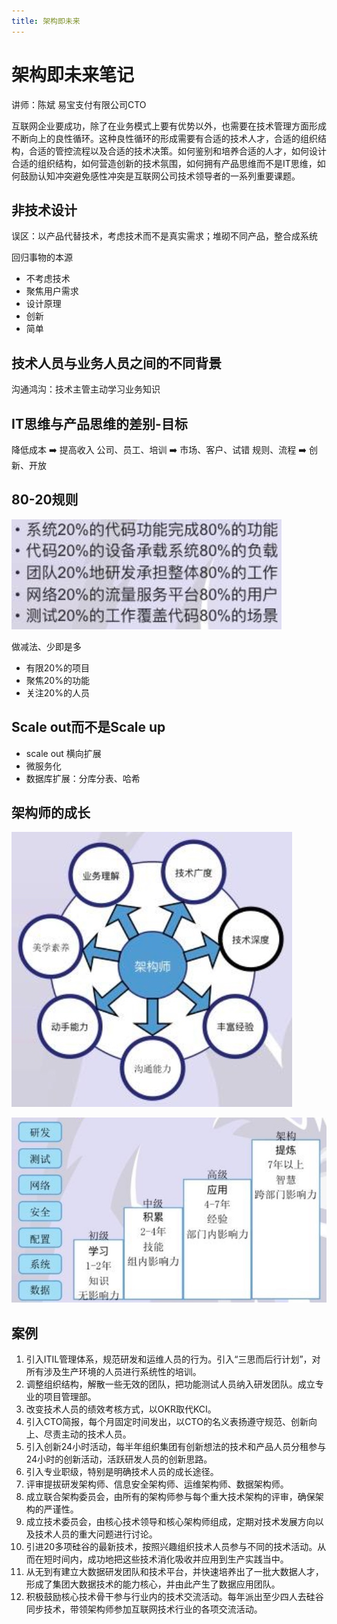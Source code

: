```yaml
---
title: 架构即未来
---
```


# 架构即未来笔记

讲师：陈斌 易宝支付有限公司CTO

互联网企业要成功，除了在业务模式上要有优势以外，也需要在技术管理方面形成不断向上的良性循环。这种良性循环的形成需要有合适的技术人才，合适的组织结构，合适的管控流程以及合适的技术决策。如何鉴别和培养合适的人才，如何设计合适的组织结构，如何营造创新的技术氛围，如何拥有产品思维而不是IT思维，如何鼓励认知冲突避免感性冲突是互联网公司技术领导者的一系列重要课题。


## 非技术设计

误区：以产品代替技术，考虑技术而不是真实需求；堆砌不同产品，整合成系统

回归事物的本源

* 不考虑技术
* 聚焦用户需求
* 设计原理
* 创新
* 简单

## 技术人员与业务人员之间的不同背景

沟通鸿沟：技术主管主动学习业务知识

## IT思维与产品思维的差别-目标

降低成本  ➡️  提高收入
公司、员工、培训  ➡️ 市场、客户、试错
规则、流程  ➡️  创新、开放

## 80-20规则

![](/images/14836298378739.jpg)

做减法、少即是多

* 有限20%的项目
* 聚焦20%的功能
* 关注20%的人员

## Scale out而不是Scale up

* scale out 横向扩展 
* 微服务化
* 数据库扩展：分库分表、哈希

## 架构师的成长

![](/images/14836297911190.jpg)

![](/images/14836298033296.jpg)


## 案例

1. 引入ITIL管理体系，规范研发和运维人员的行为。引入“三思而后行计划”，对所有涉及生产环境的人员进行系统性的培训。
2. 调整组织结构，解散一些无效的团队，把功能测试人员纳入研发团队。成立专业的项目管理部。
3. 改变技术人员的绩效考核方式，以OKR取代KCI。
4. 引入CTO简报，每个月固定时间发出，以CTO的名义表扬遵守规范、创新向上、尽责主动的技术人员。
5. 引入创新24小时活动，每半年组织集团有创新想法的技术和产品人员分租参与24小时的创新活动，活跃研发人员的创新思路。
6. 引入专业职级，特别是明确技术人员的成长途径。
7. 评审提拔研发架构师、信息安全架构师、运维架构师、数据架构师。
8. 成立联合架构委员会，由所有的架构师参与每个重大技术架构的评审，确保架构的严谨性。
9. 成立技术委员会，由核心技术领导和核心架构师组成，定期对技术发展方向以及技术人员的重大问题进行讨论。
10. 引进20多项硅谷的最新技术，按照兴趣组织技术人员参与不同的技术活动。从而在短时间内，成功地把这些技术消化吸收并应用到生产实践当中。
11. 从无到有建立大数据研发团队和技术平台，并快速培养出了一批大数据人才，形成了集团大数据技术的能力核心，并由此产生了数据应用团队。
12. 积极鼓励核心技术骨干参与行业内的技术交流活动。每年派出至少四人去硅谷同步技术，带领架构师参加互联网技术行业的各项交流活动。


